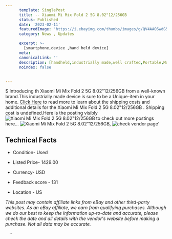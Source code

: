 ```yaml
---
      template: SinglePost
      title: -- Xiaomi Mi Mix Fold 2 5G 8.02"12/256GB 
      status: Published
      date: '2023-02-11'
      featuredImage: 'https://i.ebayimg.com/thumbs/images/g/QV4AAOSwdG5j3Ydg/s-l225.jpg'
      category: News , Updates

      excerpt: >-
        [smartphone,device ,hand held device]
      meta:
      canonicalLink: ''
      description: [handheld,industrially made,well crafted,Portable,Mobile,Compact,Convenient,Lightweight,Maneuverable,Man-portable,Miniature,Carriable,Hand-held,Light,Holdable,Transportable,Mobile device,Pocket-sized,On-the-go,Wireless,Cordless,Compact size,Convenient size, smartphone,device ,hand held device]
      noindex: false
      

---
```

$
      Introducing th Xiaomi Mi Mix Fold 2 5G 8.02"12/256GB  from a well-known brand.This industrially made device  is sure to be a Unique-item in your home. [Click Here](https://www.ebay.com/itm/204232975333?hash=item2f8d3be3e5%3Ag%3AQV4AAOSwdG5j3Ydg&mkevt=1&mkcid=1&mkrid=711-53200-19255-0&campid=%253CePNCampaignId%253E&customid=%253CreferenceId%253E&toolid=10049) to read more to learn about the shipping costs and additional details for the Xiaomi Mi Mix Fold 2 5G 8.02"12/256GB . Shipping cost is undefined.Here is the posting visibly ![Xiaomi Mi Mix Fold 2 5G 8.02"12/256GB ](https://i.ebayimg.com/thumbs/images/g/QV4AAOSwdG5j3Ydg/s-l225.jpg) to check out more postings here... ![Xiaomi Mi Mix Fold 2 5G 8.02"12/256GB ](https://i.ebayimg.com/images/g/QV4AAOSwdG5j3Ydg/s-l1200.jpg), ![check vendor page](https://origin-galleryplus.ebayimg.com/ws/web/204232975333_2_0_1/225x225.jpg,https://origin-galleryplus.ebayimg.com/ws/web/204232975333_3_0_1/225x225.jpg,https://origin-galleryplus.ebayimg.com/ws/web/204232975333_4_0_1/225x225.jpg,https://origin-galleryplus.ebayimg.com/ws/web/204232975333_5_0_1/225x225.jpg,https://origin-galleryplus.ebayimg.com/ws/web/204232975333_6_0_1/225x225.jpg)'

      

 ## Technical Facts 



     
      

 - Condition- Used 


      

 - Listed Price- 1429.00 


      

 - Currency- USD 


      

 - Feedback score - 131 


      

 - Location - US 


      
      

 *_This post may contain affiliate links from eBay and other third-party websites. As an eBay affiliate, we earn from qualifying purchases. Although we do our best to keep the information up-to-date and accurate, please check the date and all details with the vendor's website before making a purchase. Not all data may be accurate._*




      -

